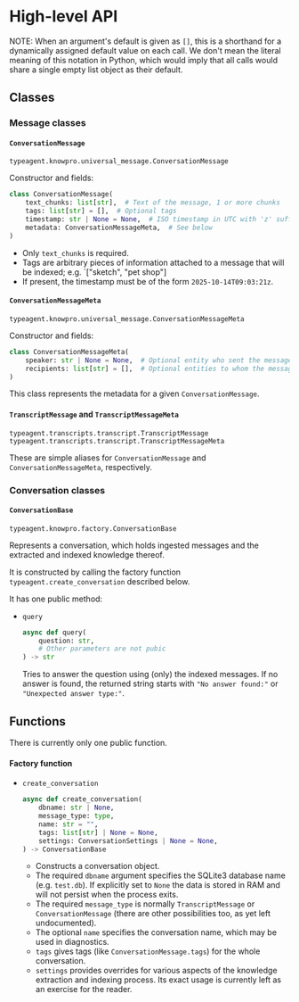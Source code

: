 # High-level API

NOTE: When an argument's default is given as `[]`, this is a shorthand
for a dynamically assigned default value on each call. We don't mean
the literal meaning of this notation in Python, which would imply
that all calls would share a single empty list object as their default.

## Classes

### Message classes

#### `ConversationMessage`

`typeagent.knowpro.universal_message.ConversationMessage`

Constructor and fields:

```py
class ConversationMessage(
    text_chunks: list[str],  # Text of the message, 1 or more chunks
    tags: list[str] = [],  # Optional tags
    timestamp: str | None = None,  # ISO timestamp in UTC with 'z' suffix
    metadata: ConversationMessageMeta,  # See below 
)
```

- Only `text_chunks` is required.
- Tags are arbitrary pieces of information attached to a message
  that will be indexed; e.g. `["sketch", "pet shop"]
- If present, the timestamp must be of the form `2025-10-14T09:03:21z`.

#### `ConversationMessageMeta`

`typeagent.knowpro.universal_message.ConversationMessageMeta`

Constructor and fields:

```py
class ConversationMessageMeta(
    speaker: str | None = None,  # Optional entity who sent the message
    recipients: list[str] = [],  # Optional entities to whom the message was sent
)
```

This class represents the metadata for a given `ConversationMessage`.

#### `TranscriptMessage` and `TranscriptMessageMeta`

`typeagent.transcripts.transcript.TranscriptMessage`
`typeagent.transcripts.transcript.TranscriptMessageMeta`

These are simple aliases for `ConversationMessage` and
`ConversationMessageMeta`, respectively.

### Conversation classes

#### `ConversationBase`

`typeagent.knowpro.factory.ConversationBase`

Represents a conversation, which holds ingested messages and the
extracted and indexed knowledge thereof.

It is constructed by calling the factory function
`typeagent.create_conversation` described below.

It has one public method:

- `query`
  ```py
  async def query(
      question: str,
      # Other parameters are not pubic
  ) -> str
  ```

  Tries to answer the question using (only) the indexed messages.
  If no answer is found, the returned string starts with
  `"No answer found:"` or `"Unexpected answer type:"`.

## Functions

There is currently only one public function.

#### Factory function

- `create_conversation`
  ```py
  async def create_conversation(
      dbname: str | None,
      message_type: type,
      name: str = "",
      tags: list[str] | None = None,
      settings: ConversationSettings | None = None,
  ) -> ConversationBase
  ```

  - Constructs a conversation object.
  - The required `dbname` argument specifies the SQLite3 database
    name (e.g. `test.db`). If explicitly set to `None` the data is
    stored in RAM and will not persist when the process exits.
  - The required `message_type` is normally `TranscriptMessage`
    or `ConversationMessage` (there are other possibilities too,
    as yet left undocumented).
  - The optional `name` specifies the conversation name, which
    may be used in diagnostics.
  - `tags` gives tags (like `ConversationMessage.tags`) for the whole
    conversation.
  - `settings` provides overrides for various aspects of the knowledge
    extraction and indexing process. Its exact usage is currently left
    as an exercise for the reader.
